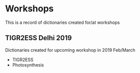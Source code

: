 # Workshops 
This is a record of dictionaries created for/at workshops

## TIGR2ESS Delhi 2019

Dictionaries created for upcoming workshop in 2019 Feb/March 

* TIGR2ESS
* Photosynthesis
